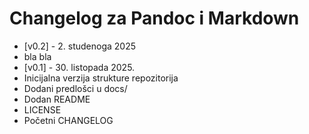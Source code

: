 # Changelog za Pandoc i Markdown
- [v0.2] - 2. studenoga 2025
 - bla bla   
- [v0.1] - 30. listopada 2025.
 -  Inicijalna verzija strukture repozitorija
 -  Dodani predlošci u docs/
 -  Dodan README
 -  LICENSE
 -  Početni CHANGELOG
